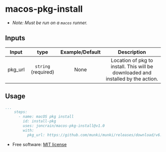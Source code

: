 # macos-pkg-install

* _Note: Must be run on a `macos` runner._

## Inputs

|      Input       |        type         |                                            Example/Default                                            |                             Description                             |
| :--------------: | :-----------------: | :---------------------------------------------------------------------------------------------------: | :-----------------------------------------------------------------: |
| pkg_url | `string` (required) | None | Location of pkg to install. This will be downloaded and installed by the action. |


## Usage

```yaml
...
    steps:
      - name: macOS pkg install
        id: install-pkg
        uses: joncrain/macos-pkg-install@v1.0
        with:
          pkg_url: https://github.com/munki/munki/releases/download/v6.3.1/munkitools-6.3.1.4580.pkg
```

* Free software: [MIT license](LICENSE)
